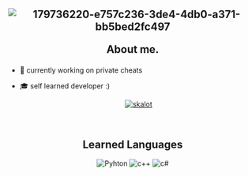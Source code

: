 <h2 align="center">

![179736220-e757c236-3de4-4db0-a371-bb5bed2fc497](https://user-images.githubusercontent.com/107756040/187618145-321124e5-0bd4-4bc3-8c32-6f6e78cf538e.png)


About me.</h2> 

- 📌 currently working on private cheats

- 🎓 self learned developer :)

  <p align="center">
    <a href="https://discord.com/users/200116071640989696">
        <img title="skalot" alt="skalot" src="https://discord.c99.nl/widget/theme-1/462863701989654528.png"/>
    </a>
</p>

</pre><br>

<h2 align="center">Learned Languages</h2>
<p align="center">
    <img alt="Pyhton" src="https://img.shields.io/badge/Python-FFD43B?style=for-the-badge&logo=python&logoColor=blue"></a>    
  <img alt="c++" src="https://img.shields.io/badge/C%2B%2B-00599C?style=for-the-badge&logo=c%2B%2B&logoColor=white"></a> 
  <img alt="c#" src="https://img.shields.io/badge/C%23-239120?style=for-the-badge&logo=c-sharp&logoColor=white"></a> 
</p>
  

